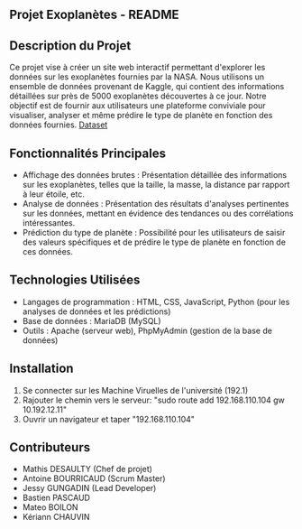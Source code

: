 ## Projet Exoplanètes - README

## Description du Projet

Ce projet vise à créer un site web interactif permettant d'explorer les données sur les exoplanètes fournies par la NASA. Nous utilisons un ensemble de données provenant de Kaggle, qui contient des informations détaillées sur près de 5000 exoplanètes découvertes à ce jour. Notre objectif est de fournir aux utilisateurs une plateforme conviviale pour visualiser, analyser et même prédire le type de planète en fonction des données fournies. 
[Dataset]([https://www.kaggle.com/datasets/adityamishraml/nasaexoplanets/discussion])


## Fonctionnalités Principales

- Affichage des données brutes : Présentation détaillée des informations sur les exoplanètes, telles que la taille, la masse, la distance par rapport à leur étoile, etc.
- Analyse de données : Présentation des résultats d'analyses pertinentes sur les données, mettant en évidence des tendances ou des corrélations intéressantes.
- Prédiction du type de planète : Possibilité pour les utilisateurs de saisir des valeurs spécifiques et de prédire le type de planète en fonction de ces données.
  
## Technologies Utilisées

- Langages de programmation : HTML, CSS, JavaScript, Python (pour les analyses de données et les prédictions)
- Base de données : MariaDB (MySQL)
- Outils : Apache (serveur web), PhpMyAdmin (gestion de la base de données)

## Installation

1. Se connecter sur les Machine Viruelles de l'université (192.1)
2. Rajouter le chemin vers le serveur: "sudo route add 192.168.110.104 gw 10.192.12.11"
3. Ouvrir un navigateur et taper "192.168.110.104"

## Contributeurs

- Mathis DESAULTY (Chef de projet)
- Antoine BOURRICAUD (Scrum Master)
- Jessy GUNGADIN (Lead Developer)
- Bastien PASCAUD
- Mateo BOILON
- Kériann CHAUVIN
